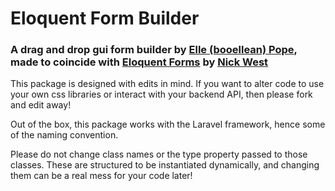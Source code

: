 # Eloquent Form Builder
### A drag and drop gui form builder by [Elle (booellean) Pope](https://github.com/booellean), made to coincide with [Eloquent Forms](https://github.com/nickwest/EloquentForms) by [Nick West](https://github.com/nickwest)

This package is designed with edits in mind. If you want to alter code to use your own css libraries or interact with your backend API, then please fork and edit away!

Out of the box, this package works with the Laravel framework, hence some of the naming convention.

Please do not change class names or the type property passed to those classes. These are structured to be instantiated dynamically, and changing them can be a real mess for your code later!

